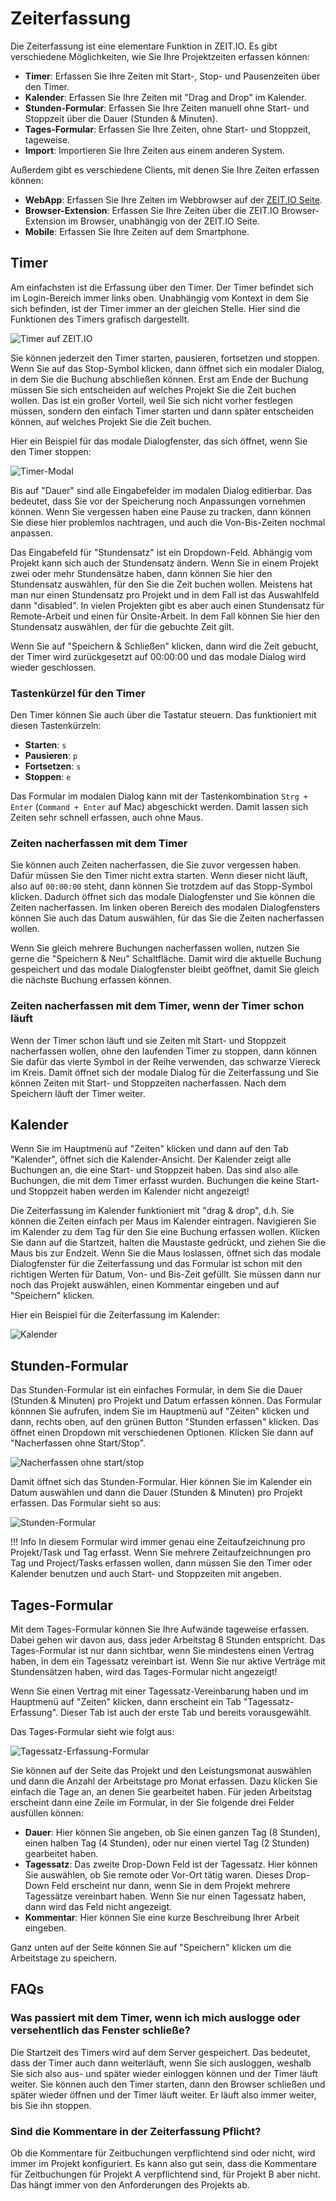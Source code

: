 # Zeiterfassung

Die Zeiterfassung ist eine elementare Funktion in ZEIT.IO. Es gibt verschiedene Möglichkeiten,
wie Sie Ihre Projektzeiten erfassen können:

- **Timer**: Erfassen Sie Ihre Zeiten mit Start-, Stop- und Pausenzeiten über den Timer.
- **Kalender**: Erfassen Sie Ihre Zeiten mit "Drag and Drop" im Kalender.
- **Stunden-Formular**: Erfassen Sie Ihre Zeiten manuell ohne Start- und Stoppzeit über die Dauer (Stunden & Minuten).
- **Tages-Formular**: Erfassen Sie Ihre Zeiten, ohne Start- und Stoppzeit, tageweise.
- **Import**: Importieren Sie Ihre Zeiten aus einem anderen System.

Außerdem gibt es verschiedene Clients, mit denen Sie Ihre Zeiten erfassen können:

- **WebApp**: Erfassen Sie Ihre Zeiten im Webbrowser auf der [ZEIT.IO Seite](https://zeit.io/de/).
- **Browser-Extension**: Erfassen Sie Ihre Zeiten über die ZEIT.IO Browser-Extension im Browser, unabhängig
  von der ZEIT.IO Seite.
- **Mobile**: Erfassen Sie Ihre Zeiten auf dem Smartphone.

## Timer

Am einfachsten ist die Erfassung über den Timer. 
Der Timer befindet sich im Login-Bereich immer links oben. 
Unabhängig vom Kontext in dem Sie sich befinden, ist der Timer immer an der gleichen Stelle. 
Hier sind die Funktionen des Timers grafisch dargestellt.

![Timer auf ZEIT.IO](../img/timer-functions.png)

Sie können jederzeit den Timer starten, pausieren, fortsetzen und stoppen. 
Wenn Sie auf das Stop-Symbol klicken, dann öffnet sich ein modaler Dialog, in dem Sie die Buchung abschließen können. 
Erst am Ende der Buchung müssen Sie sich entscheiden auf welches Projekt Sie die Zeit buchen wollen. 
Das ist ein großer Vorteil, weil Sie sich nicht vorher festlegen müssen, sondern den einfach Timer starten und dann später entscheiden können, auf welches Projekt Sie die Zeit buchen.

Hier ein Beispiel für das modale Dialogfenster, das sich öffnet, wenn Sie den Timer stoppen:

![Timer-Modal](../img/context-freelance/timer-dialog-01-de.png)

Bis auf "Dauer" sind alle Eingabefelder im modalen Dialog editierbar. 
Das bedeutet, dass Sie vor der Speicherung noch Anpassungen vornehmen können. 
Wenn Sie vergessen haben eine Pause zu tracken, dann können Sie diese hier problemlos nachtragen, und auch die Von-Bis-Zeiten nochmal anpassen.

Das Eingabefeld für "Stundensatz" ist ein Dropdown-Feld. 
Abhängig vom Projekt kann sich auch der Stundensatz ändern.
Wenn Sie in einem Projekt zwei oder mehr Stundensätze haben, dann können Sie hier den Stundensatz auswählen, für den Sie die Zeit buchen wollen. 
Meistens hat man nur einen Stundensatz pro Projekt und in dem Fall ist das Auswahlfeld dann "disabled". 
In vielen Projekten gibt es aber auch einen Stundensatz für Remote-Arbeit und einen für Onsite-Arbeit. 
In dem Fall können Sie hier den Stundensatz auswählen, der für die gebuchte Zeit gilt.

Wenn Sie auf "Speichern & Schließen" klicken, dann wird die Zeit gebucht, der Timer wird zurückgesetzt auf 00:00:00 und das modale Dialog wird wieder geschlossen.

### Tastenkürzel für den Timer

Den Timer können Sie auch über die Tastatur steuern. Das funktioniert mit diesen Tastenkürzeln:

- **Starten**: `s`
- **Pausieren**: `p`
- **Fortsetzen**: `s`
- **Stoppen**: `e`

Das Formular im modalen Dialog kann mit der Tastenkombination `Strg + Enter` (`Command + Enter` auf Mac) abgeschickt werden. 
Damit lassen sich Zeiten sehr schnell erfassen, auch ohne Maus.


### Zeiten nacherfassen mit dem Timer

Sie können auch Zeiten nacherfassen, die Sie zuvor vergessen haben. Dafür müssen Sie den Timer nicht extra starten. 
Wenn dieser nicht läuft, also auf `00:00:00` steht, dann können Sie trotzdem auf das Stopp-Symbol klicken.
Dadurch öffnet sich das modale Dialogfenster und Sie können die Zeiten nacherfassen. Im linken oberen Bereich des
modalen Dialogfensters können Sie auch das Datum auswählen, für das Sie die Zeiten nacherfassen wollen.

Wenn Sie gleich mehrere Buchungen nacherfassen wollen, nutzen Sie gerne die "Speichern & Neu" Schaltfläche. 
Damit wird die aktuelle Buchung gespeichert und das modale Dialogfenster bleibt geöffnet, damit Sie gleich die nächste Buchung erfassen können.

### Zeiten nacherfassen mit dem Timer, wenn der Timer schon läuft

Wenn der Timer schon läuft und sie Zeiten mit Start- und Stoppzeit nacherfassen wollen, ohne den laufenden Timer
zu stoppen, dann können Sie dafür das vierte Symbol in der Reihe verwenden, das schwarze Viereck im Kreis.
Damit öffnet sich der modale Dialog für die Zeiterfassung und Sie können Zeiten mit Start- und Stoppzeiten nacherfassen.
Nach dem Speichern läuft der Timer weiter.

## Kalender

Wenn Sie im Hauptmenü auf "Zeiten" klicken und dann auf den Tab "Kalender", öffnet sich die Kalender-Ansicht.
Der Kalender zeigt alle Buchungen an, die eine Start- und Stoppzeit haben. 
Das sind also alle Buchungen, die mit dem Timer erfasst wurden. 
Buchungen die keine Start- und Stoppzeit haben werden im Kalender nicht angezeigt!

Die Zeiterfassung im Kalender funktioniert mit "drag & drop", d.h. Sie können die Zeiten  einfach per Maus im Kalender eintragen. 
Navigieren Sie im Kalender zu dem Tag für den Sie eine Buchung erfassen wollen. 
Klicken Sie dann auf die Startzeit, halten die Maustaste gedrückt, und ziehen Sie die Maus bis zur Endzeit. 
Wenn Sie die Maus loslassen, öffnet sich das modale Dialogfenster für die Zeiterfassung und das Formular ist schon mit den richtigen Werten für Datum, Von- und Bis-Zeit gefüllt. 
Sie müssen dann nur noch das Projekt auswählen, einen Kommentar eingeben und auf "Speichern" klicken.

Hier ein Beispiel für die Zeiterfassung im Kalender:

![Kalender](../img/context-freelance/calendar-01-de.gif)


## Stunden-Formular

Das Stunden-Formular ist ein einfaches Formular, in dem Sie die Dauer (Stunden & Minuten) pro Projekt und Datum erfassen können. 
Das Formular könnnen Sie aufrufen, indem Sie im Hauptmenü auf "Zeiten" klicken und dann, rechts oben, auf den grünen Button "Stunden erfassen" klicken. 
Das öffnet einen Dropdown mit verschiedenen Optionen. Klicken Sie dann auf "Nacherfassen ohne Start/Stop".

![Nacherfassen ohne start/stop](../img/context-freelance/hour-form-01-de.png)

Damit öffnet sich das Stunden-Formular. Hier können Sie im Kalender ein Datum auswählen und dann die Dauer
(Stunden & Minuten) pro Projekt erfassen. Das Formular sieht so aus:

![Stunden-Formular](../img/context-freelance/hour-form-02-de.png)

!!! Info
    In diesem Formular wird immer genau eine Zeitaufzeichnung pro Projekt/Task und Tag erfasst.
    Wenn Sie mehrere Zeitaufzeichnungen pro Tag und Project/Tasks erfassen wollen, dann müssen Sie
    den Timer oder Kalender benutzen und auch Start- und Stoppzeiten mit angeben.

## Tages-Formular

Mit dem Tages-Formular können Sie Ihre Aufwände tageweise erfassen. 
Dabei gehen wir davon aus, dass jeder Arbeitstag 8 Stunden entspricht. 
Das Tages-Formular ist nur dann sichtbar, wenn Sie mindestens einen Vertrag haben, in dem ein Tagessatz vereinbart ist. 
Wenn Sie nur aktive Verträge mit Stundensätzen haben, wird das Tages-Formular nicht angezeigt!

Wenn Sie einen Vertrag mit einer Tagessatz-Vereinbarung haben und im Hauptmenü auf "Zeiten" klicken, dann erscheint ein Tab "Tagessatz-Erfassung". 
Dieser Tab ist auch der erste Tab und bereits vorausgewählt.

Das Tages-Formular sieht wie folgt aus:

![Tagessatz-Erfassung-Formular](../img/context-freelance/day-form-01-de.png)

Sie können auf der Seite das Projekt und den Leistungsmonat auswählen und dann die Anzahl der Arbeitstage pro Monat erfassen. 
Dazu klicken Sie einfach die Tage an, an denen Sie gearbeitet haben. 
Für jeden Arbeitstag erscheint dann eine Zeile im Formular, in der Sie folgende drei Felder ausfüllen können:

- **Dauer**: Hier können Sie angeben, ob Sie einen ganzen Tag (8 Stunden), einen halben Tag (4 Stunden), 
  oder nur einen viertel Tag (2 Stunden) gearbeitet haben.
- **Tagessatz**: Das zweite Drop-Down Feld ist der Tagessatz. Hier können Sie auswählen, ob Sie remote oder Vor-Ort tätig 
  waren. Dieses Drop-Down Feld erscheint nur dann, wenn Sie in dem Projekt mehrere Tagessätze vereinbart haben.
  Wenn Sie nur einen Tagessatz haben, dann wird das Feld nicht angezeigt.
- **Kommentar**: Hier können Sie eine kurze Beschreibung Ihrer Arbeit eingeben.

Ganz unten auf der Seite können Sie auf "Speichern" klicken um die Arbeitstage zu speichern.

## FAQs

### Was passiert mit dem Timer, wenn ich mich auslogge oder versehentlich das Fenster schließe?

Die Startzeit des Timers wird auf dem Server gespeichert. 
Das bedeutet, dass der Timer auch dann weiterläuft, wenn Sie sich ausloggen, weshalb Sie sich also aus- und später wieder einloggen können und der Timer läuft weiter. 
Sie können auch den Timer starten, dann den Browser schließen und später wieder öffnen und der Timer läuft weiter. 
Er läuft also immer weiter, bis Sie ihn stoppen.

### Sind die Kommentare in der Zeiterfassung Pflicht?

Ob die Kommentare für Zeitbuchungen verpflichtend sind oder nicht, wird immer im Projekt konfiguriert. 
Es kann also gut sein, dass die Kommentare für Zeitbuchungen für Projekt A verpflichtend sind, für Projekt B aber nicht. 
Das hängt immer von den Anforderungen des Projekts ab.
